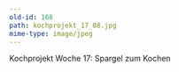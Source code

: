 ```yaml
---
old-id: 168
path: kochprojekt_17_08.jpg
mime-type: image/jpeg
---
```

Kochprojekt Woche 17:
Spargel zum Kochen
